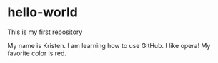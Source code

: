 # hello-world
This is my first repository

My name is Kristen. 
I am learning how to use GitHub.
I like opera! 
My favorite color is red. 
